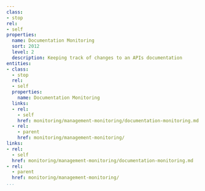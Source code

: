 ```yaml
---
class:
- stop
rel:
- self
properties:
  name: Documentation Monitoring
  sort: 2012
  level: 2
  description: Keeping track of changes to an APIs documentation
entities:
- class:
  - stop
  rel:
  - self
  properties:
    name: Documentation Monitoring
  links:
  - rel:
    - self
    href: monitoring/management-monitoring/documentation-monitoring.md
  - rel:
    - parent
    href: monitoring/management-monitoring/
links:
- rel:
  - self
  href: monitoring/management-monitoring/documentation-monitoring.md
- rel:
  - parent
  href: monitoring/management-monitoring/
...
```

